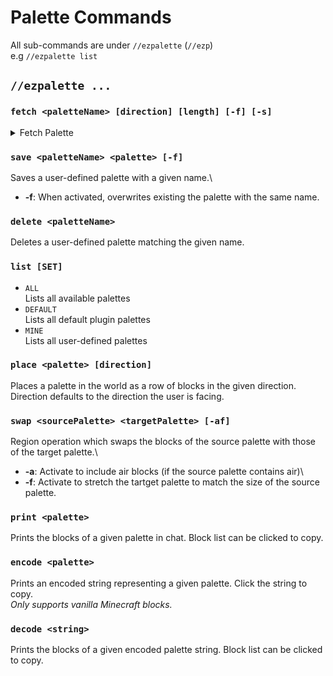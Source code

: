 # Palette Commands

All sub-commands are under `//ezpalette`  (`//ezp`) \
e.g `//ezpalette list`



## `//ezpalette ...`

### `fetch <paletteName> [direction] [length] [-f] [-s]`

<details>

<summary>Fetch Palette</summary>

Saves a user-defined palette with a given name.\
* **Direction** (Default: AIM): The direction to fetch in. Defaults to the direction the user is facing.\
* **Length** (Default: 0):: How many block to fecth. A length of 0 (default) will fetch blocks until air is reached.\
* **-f**: When activated, overwrites existing the palette with the same name.
* **-z**: Active to fetch the palette from your selection. Axis is defined by whichever side is not 1 block long 

<img src="../.gitbook/assets/ezp_fetch.gif" alt="" data-size="original">

</details>

### `save <paletteName> <palette> [-f]`

Saves a user-defined palette with a given name.\
* **-f**: When activated, overwrites existing the palette with the same name.

### `delete <paletteName>`

Deletes a user-defined palette matching the given name.

### `list [SET]`

* `ALL`\
  Lists all available palettes
* `DEFAULT`\
  Lists all default plugin palettes
* `MINE`\
  Lists all user-defined palettes

### `place <palette> [direction]`

Places a palette in the world as a row of blocks in the given direction.\
Direction defaults to the direction the user is facing.

### `swap <sourcePalette> <targetPalette> [-af]`

Region operation which swaps the blocks of the source palette with those of the target palette.\
* **-a**: Activate to include air blocks (if the source palette contains air)\
* **-f**: Activate to stretch the tartget palette to match the size of the source palette.

### `print <palette>`

Prints the blocks of a given palette in chat. Block list can be clicked to copy.

### `encode <palette>`

Prints an encoded string representing a given palette. Click the string to copy.\
_Only supports vanilla Minecraft blocks._

### `decode <string>`

Prints the blocks of a given encoded palette string. Block list can be clicked to copy.

